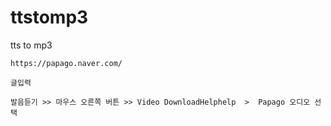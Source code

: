 # ttstomp3
tts to mp3

    https://papago.naver.com/

    글입력
    
    발음듣기 >> 마우스 오른쪽 버튼 >> Video DownloadHelphelp  >  Papago 오디오 선택 
